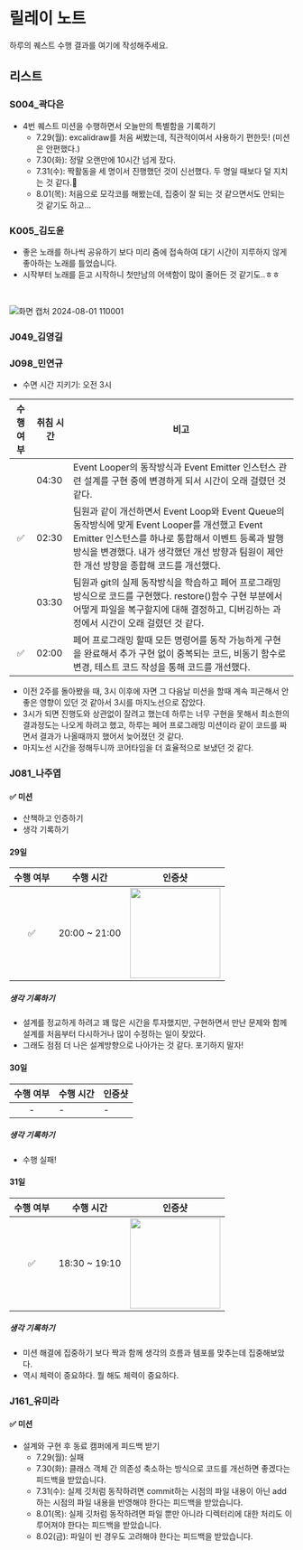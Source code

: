 # 릴레이 노트

하루의 퀘스트 수행 결과를 여기에 작성해주세요.

## 리스트

### S004_곽다은
- 4번 퀘스트 미션을 수행하면서 오늘만의 특별함을 기록하기  
    - 7.29(월): excalidraw를 처음 써봤는데, 직관적이여서 사용하기 편한듯! (미션은 안편했다.)  
    - 7.30(화): 정말 오랜만에 10시간 넘게 잤다.
    - 7.31(수): 짝활동을 세 명이서 진행했던 것이 신선했다. 두 명일 때보다 덜 지치는 것 같다.💪
    - 8.01(목): 처음으로 모각코를 해봤는데, 집중이 잘 되는 것 같으면서도 안되는 것 같기도 하고...

### K005_김도윤
- 좋은 노래를 하나씩 공유하기 보다 미리 줌에 접속하여 대기 시간이 지루하지 않게 좋아하는 노래를 틀었습니다.
- 시작부터 노래를 듣고 시작하니 첫만남의 어색함이 많이 줄어든 것 같기도..ㅎㅎ   <br/>
<br/>

  ![화면 캡처 2024-08-01 110001](https://github.com/user-attachments/assets/4a38382f-ef1c-4d6e-975d-ea7a627cecac)
 

### J049_김영길

### J098_민연규
- 수면 시간 지키기: 오전 3시
  
| 수행 여부 | 취침 시간     | 비고                                                                                                            |
| :-------: | ------------- | --------------------------------------------------------------------------------------------------------- |
|           | 04:30 |  Event Looper의 동작방식과 Event Emitter 인스턴스 관련 설계를 구현 중에 변경하게 되서 시간이 오래 걸렸던 것 같다.          |
|    ✅     | 02:30 |  팀원과 같이 개선하면서 Event Loop와 Event Queue의 동작방식에 맞게 Event Looper를 개선했고 Event Emitter 인스턴스를 하나로 통합해서 이벤트 등록과 발행 방식을 변경했다. 내가 생각했던 개선 방향과 팀원이 제안한 개선 방향을 종합해 코드를 개선했다.          |
|           | 03:30 |  팀원과 git의 실제 동작방식을 학습하고 페어 프로그래밍 방식으로 코드를 구현했다. restore()함수 구현 부분에서 어떻게 파일을 복구할지에 대해 결정하고, 디버깅하는 과정에서 시간이 오래 걸렸던 것 같다.  |
|    ✅     | 02:00 |  페어 프로그래밍 할때 모든 명령어를 동작 가능하게 구현을 완료해서 추가 구현 없이 중복되는 코드, 비동기 함수로 변경, 테스트 코드 작성을 통해 코드를 개선했다.  |

- 이전 2주를 돌아봤을 때, 3시 이후에 자면 그 다음날 미션을 할때 계속 피곤해서 안좋은 영향이 있던 것 같아서 3시를 마지노선으로 잡았다.
- 3시가 되면 진행도와 상관없이 잘려고 했는데 하루는 너무 구현을 못해서 최소한의 결과정도는 나오게 하려고 했고, 하루는 페어 프로그래밍 미션이라 같이 코드를 짜면서 결과가 나올때까지 했어서 늦어졌던 것 같다.
- 마지노선 시간을 정해두니까 코어타임을 더 효율적으로 보냈던 것 같다.
 
 
### J081_나주엽

#### ✅ 미션 

- 산책하고 인증하기
- 생각 기록하기

#### 29일

| 수행 여부 | 수행 시간     | 인증샷                                                                                                    |
| :-------: | ------------- | --------------------------------------------------------------------------------------------------------- |
|    ✅     | 20:00 ~ 21:00 | <img src="https://github.com/user-attachments/assets/acee71f6-350e-4c0b-8d79-98bc561d3811" width="160px"> |

##### 생각 기록하기

- 설계를 정교하게 하려고 꽤 많은 시간을 투자했지만, 구현하면서 만난 문제와 함께 설계를 처음부터 다시하거나 많이 수정하는 일이 잦았다.
- 그래도 점점 더 나은 설계방향으로 나아가는 것 같다. 포기하지 말자!

#### 30일

|수행 여부| 수행 시간| 인증샷|
|:---:|-----|-----|
|  -  |  -  |  -  |

##### 생각 기록하기

- 수행 실패!

#### 31일

|수행 여부| 수행 시간| 인증샷|
|:-----:|-----|-----|
|  ✅  |  18:30 ~ 19:10  |  <img src="https://github.com/user-attachments/assets/c9ac876b-78a8-46c8-b3a1-227d896edfe0" width="160px">  |

##### 생각 기록하기

- 미션 해결에 집중하기 보다 짝과 함께 생각의 흐름과 템포를 맞추는데 집중해보았다.
- 역시 체력이 중요하다. 뭘 해도 체력이 중요하다.

### J161_유미라
#### ✅ 미션 
- 설계와 구현 후 동료 캠퍼에게 피드백 받기
    - 7.29(월): 실패 
    - 7.30(화): 클래스 객체 간 의존성 축소하는 방식으로 코드를 개선하면 좋겠다는 피드백을 받았습니다.
    - 7.31(수): 실제 깃처럼 동작하려면 commit하는 시점의 파일 내용이 아닌 add하는 시점의 파일 내용을 반영해야 한다는 피드백을 받았습니다.
    - 8.01(목): 실제 깃처럼 동작하려면 파일 뿐만 아니라 디렉터리에 대한 처리도 이루어져야 한다는 피드백을 받았습니다.
    - 8.02(금): 파일이 빈 경우도 고려해야 한다는 피드백을 받았습니다.

